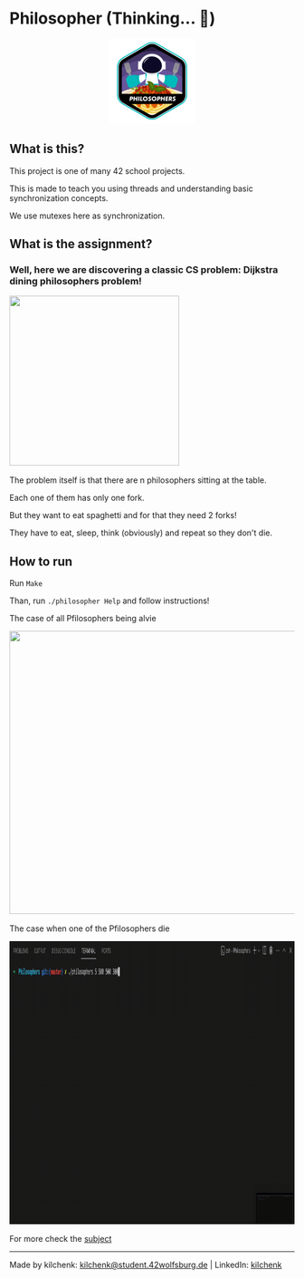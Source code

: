 # Philosopher (Thinking... 🧐)

<p align="center">
  <img src="art/philo.png" alt="Philosophers 42 project badge"/>
</p>

## What is this?

This project is one of many 42 school projects. 

This is made to teach you using threads and understanding basic synchronization concepts.

We use mutexes here as synchronization.

## What is the assignment?

### Well, here we are discovering a classic CS problem: Dijkstra dining philosophers problem!

<img src="https://upload.wikimedia.org/wikipedia/commons/7/7b/An_illustration_of_the_dining_philosophers_problem.png" width = 300 height = 300>

The problem itself is that there are n philosophers sitting at the table.

Each one of them has only one fork.

But they want to eat spaghetti and for that they need 2 forks!

They have to eat, sleep, think (obviously) and repeat so they don't die.

## How to run

Run ```Make```

Than, run ```./philosopher Help``` and follow instructions!

The case of all Pfilosophers being alvie

<img src="art/infinity.gif" width="1600" height="500"/>

The case when one of the Pfilosophers die

<img src="art/normal.gif" width="1600" height="500"/>

For more check the [subject](subject.pdf)

---
Made by kilchenk: kilchenk@student.42wolfsburg.de | LinkedIn: [kilchenk](https://www.linkedin.com/in/kyrylo-ilchenko/)
